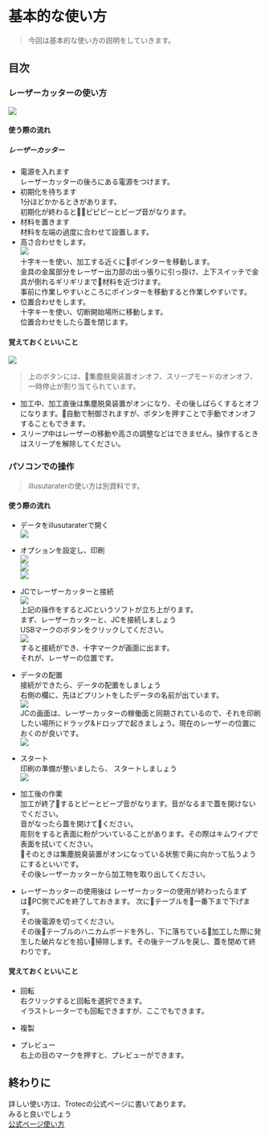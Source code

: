 # 基本的な使い方

> 今回は基本的な使い方の説明をしていきます。  

## 目次

### レーザーカッターの使い方  
![](image/lesercutter.jpg)  

#### 使う際の流れ  

##### レーザーカッター  
- 電源を入れます  
レーザーカッターの後ろにある電源をつけます。  
- 初期化を待ちます  
1分ほどかかるときがあります。  
初期化が終わるとピピピーとビープ音がなります。  
- 材料を置きます  
材料を左端の過度に合わせて設置します。
- 高さ合わせをします。  
![](image/kanagu.jpg)  
十字キーを使い、加工する近くにポインターを移動します。  
金具の金属部分をレーザー出力部の出っ張りに引っ掛け、上下スイッチで金具が倒れるギリギリまで材料を近づけます。  
事前に作業しやすいところにポインターを移動すると作業しやすいです。  
- 位置合わせをします。  
十字キーを使い、切断開始場所に移動します。  
位置合わせをしたら蓋を閉じます。  
#### 覚えておくといいこと  
![](image/button.jpg)  
> 上のボタンには、集塵脱臭装置オンオフ、スリープモードのオンオフ、一時停止が割り当てられています。
- 加工中、加工直後は集塵脱臭装置がオンになり、その後しばらくするとオフになります。自動で制御されますが、ボタンを押すことで手動でオンオフすることもできます。
- スリープ中はレーザーの移動や高さの調整などはできません。操作するときはスリープを解除してください。

### パソコンでの操作  
> illusutaraterの使い方は別資料です。  

#### 使う際の流れ  
- データをillusutaraterで開く  
    ![](image/mdf-1.jpg)  
- オプションを設定し、印刷  
    ![](image/mdf-7.jpg)  
    ![](image/mdf-8.jpg)  
    ![](image/mdf-9.jpg)  

- JCでレーザーカッターと接続  
    ![](image/mdf-2.jpg)  
    上記の操作をするとJCというソフトが立ち上がります。  
    まず、レーザーカッターと、JCを接続しましょう  
    USBマークのボタンをクリックしてください。  
    ![](image/mdf-6.jpg)   
    すると接続ができ、十字マークが画面に出ます。  
    それが、レーザーの位置です。  

- データの配置  
    接続ができたら、データの配置をしましょう  
    右側の欄に、先ほどプリントをしたデータの名前が出ています。  
    ![](image/mdf-4.jpg)  
    JCの画面は、レーザーカッターの稼働面と同期されているので、それを印刷したい場所にドラッグ&ドロップで起きましょう。現在のレーザーの位置におくのが良いです。  
    ![](image/mdf-5.jpg)  

- スタート  
    印刷の準備が整いましたら、 スタートしましょう  
    ![](image/mdf-15.jpg)  

- 加工後の作業  
    加工が終了するとピーとビープ音がなります。音がなるまで蓋を開けないでください。  
    音がなったら蓋を開けてください。  
    彫刻をすると表面に粉がついていることがあります。その際はキムワイプで表面を拭いてください。  
    そのときは集塵脱臭装置がオンになっている状態で奥に向かって払うようにするといいです。  
    その後レーザーカッターから加工物を取り出してください。  

- レーザーカッターの使用後は
    レーザーカッターの使用が終わったらまずはPC側でJCを終了しておきます。
    次にテーブルを一番下まで下げます。  
    その後電源を切ってください。  
    その後テーブルのハニカムボードを外し、下に落ちている加工した際に発生した破片などを拾い掃除します。その後テーブルを戻し、蓋を閉めて終わりです。

#### 覚えておくといいこと  
- 回転   
    右クリックすると回転を選択できます。  
    イラストレーターでも回転できますが、ここでもできます。  
- 複製  

- プレビュー  
    右上の目のマークを押すと、プレビューができます。  

## 終わりに
詳しい使い方は、Trotecの公式ページに書いてあります。   
みると良いでしょう   
[公式ページ使い方](https://www.troteclaser.com/ja/knowledge/tips-for-laser-users/laser-from-adobe-illustrator/)  
